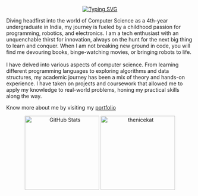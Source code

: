 <p align="center">
  <a href="https://git.io/typing-svg">
    <img src="https://readme-typing-svg.demolab.com?font=Fira+Code&pause=1000&random=false&width=435&lines=Hi+there%2C+I'm+Divyateja+Pasupuleti+%F0%9F%91%8B" alt="Typing SVG">
  </a>
</p>

Diving headfirst into the world of Computer Science as a 4th-year undergraduate in India, my journey is fueled by a childhood passion for programming, robotics, and electronics. I am a tech enthusiast with an unquenchable thirst for innovation, always on the hunt for the next big thing to learn and conquer. When I am not breaking new ground in code, you will find me devouring books, binge-watching movies, or bringing robots to life.
<br/> <br/>
I have delved into various aspects of computer science. From learning different programming languages to exploring algorithms and data structures, my academic journey has been a mix of theory and hands-on experience. I have taken on projects and coursework that allowed me to apply my knowledge to real-world problems, honing my practical skills along the way.
 
Know more about me by visiting my [portfolio](http://thenicekat.github.io)

<p align="center">
  <img src="https://github-readme-stats.vercel.app/api?username=thenicekat&show_icons=true" alt="GitHub Stats" height="200">
  <img src="https://github-readme-streak-stats.herokuapp.com/?user=thenicekat&" alt="thenicekat" height="200" />
<!--   <img src="https://github-readme-stats.vercel.app/api/top-langs/?username=thenicekat&layout=compact" alt="Languages Used" height="200"> -->
</p>
